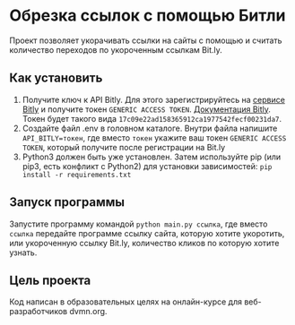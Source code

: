 # Обрезка ссылок с помощью Битли

Проект позволяет укорачивать ссылки на сайты с помощью и считать количество переходов по укороченным ссылкам Bit.ly. 
## Как установить

1. Получите ключ к API Bitly. Для этого зарегистрируйтесь на [сервисе Bitly](https://bitly.com/) и получите токен `GENERIC ACCESS TOKEN`. [Документация Bitly](https://dev.bitly.com/). Токен будет такого вида `17c09e22ad158365912ca1977542fecf00231da7`.
2. Создайте файл .env в головном каталоге. Внутри файла напишите `API_BITLY=токен`, где вместо `токен` укажите ваш токен `GENERIC ACCESS TOKEN`, который получите после регистрации на Bit.ly
3. Python3 должен быть уже установлен. Затем используйте pip (или pip3, есть конфликт с Python2) для установки зависимостей:
 `pip install -r requirements.txt`

## Запуск программы
Запустите программу командой `python main.py ссылка`, где вместо `ссылка` передайте программе ссылку сайта, которую хотите укоротить, или укороченную ссылку Bit.ly, количество кликов по которую хотите узнать.

## Цель проекта

Код написан в образовательных целях на онлайн-курсе для веб-разработчиков dvmn.org.
